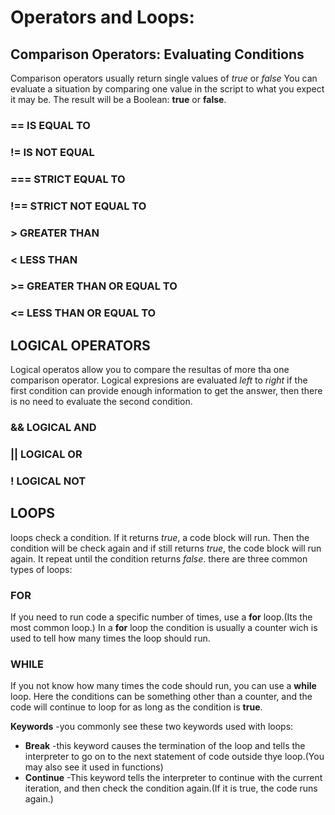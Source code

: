# **Operators and Loops:** 
 
## **Comparison Operators: Evaluating Conditions**

Comparison operators usually return single values of *true* or *false* 
You can evaluate a situation by comparing one value in the script to what you expect it may be. The result will be a Boolean: **true** or **false**.

### == IS EQUAL TO


### != IS NOT EQUAL


### === STRICT EQUAL TO


### !== STRICT NOT EQUAL TO

### >  GREATER THAN 

### <   LESS THAN 

### >=  GREATER THAN OR EQUAL TO

### <=  LESS THAN OR EQUAL TO

## **LOGICAL OPERATORS**
Logical operatos allow you to compare the resultas of more tha one comparison operator. Logical expresions are evaluated *left* to *right* if the first condition can provide enough information to get the answer, then there is no need to evaluate the second condition. 

### && LOGICAL AND

### || LOGICAL OR

### ! LOGICAL NOT 


## **LOOPS**
loops check a condition. If it returns *true*, a code block will run. Then the condition will be check again and if still returns *true*, the code block will run again. It repeat until the condition returns *false*. there are three common types of loops: 

### FOR 
If you need to run code a specific number of times, use a **for** loop.(Its the most common loop.) In a **for** loop the condition is usually a counter wich is used to tell how many times the loop should run.

### WHILE
If you not know how many times the code should run, you can use a **while** loop. Here the conditions can be something other than a counter, and the code will continue to loop for as long as the condition is **true**.

**Keywords** -you commonly see these two keywords used with loops:
- **Break** -this keyword causes the termination of the loop and tells the interpreter to go on to the next statement of code outside thye loop.(You may also see it used in functions) 
- **Continue** -This keyword tells the interpreter to continue with the current iteration, and then check the condition again.(If it is true, the code runs again.)